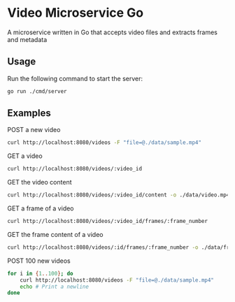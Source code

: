 # Video Microservice Go

A microservice written in Go that accepts video files and extracts frames and metadata

## Usage

Run the following command to start the server:

```sh
go run ./cmd/server
```

## Examples

POST a new video

```sh
curl http://localhost:8080/videos -F "file=@./data/sample.mp4"
```

GET a video

```sh
curl http://localhost:8080/videos/:video_id
```

GET the video content

```sh
curl http://localhost:8080/videos/:video_id/content -o ./data/video.mp4
```

GET a frame of a video

```sh
curl http://localhost:8080/videos/:video_id/frames/:frame_number
```

GET the frame content of a video

```sh
curl http://localhost:8080/videos/:id/frames/:frame_number -o ./data/frame.png
```

POST 100 new videos

```sh
for i in {1..100}; do
    curl http://localhost:8080/videos -F "file=@./data/sample.mp4"
    echo # Print a newline
done
```
